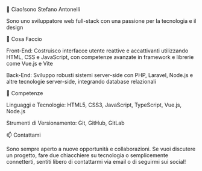 👋 Ciao!sono Stefano Antonelli

Sono uno sviluppatore web full-stack con una passione per la tecnologia e il design


🚀 Cosa Faccio

Front-End: Costruisco interfacce utente reattive e accattivanti utilizzando HTML, CSS e JavaScript, con competenze avanzate in framework e librerie come Vue.js e Vite

Back-End: Sviluppo robusti sistemi server-side con PHP, Laravel, Node.js e altre tecnologie server-side, integrando database relazionali

🔧 Competenze

Linguaggi e Tecnologie: HTML5, CSS3, JavaScript, TypeScript, Vue.js, Node.js

Strumenti di Versionamento: Git, GitHub, GitLab

📫 Contattami

Sono sempre aperto a nuove opportunità e collaborazioni. Se vuoi discutere un progetto, fare due chiacchiere su tecnologia o semplicemente connetterti, sentiti libero di contattarmi via email o di seguirmi sui social!
<!---
StefanoAntonelli93/StefanoAntonelli93 is a ✨ special ✨ repository because its `README.md` (this file) appears on your GitHub profile.
You can click the Preview link to take a look at your changes.
--->
